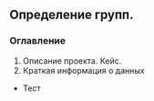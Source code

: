 ## Определение групп. 
### Оглавление
1. Описание проекта. Кейс.
2. Краткая информация о данных

* Тест

